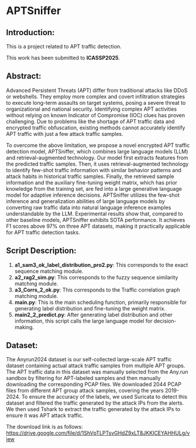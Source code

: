# APTSniffer
## Introduction:

This is a project related to APT traffic detection.

This work has been submitted to **ICASSP2025**. 

## Abstract:

Advanced Persistent Threats (APT) differ from traditional attacks like DDoS or webshells. They employ more complex and covert infiltration strategies to execute long-term assaults on target systems, posing a severe threat to organizational and national security. Identifying complex APT activities without relying on known Indicator of Compromise (IOC) clues has proven challenging. Due to problems like the shortage of APT traffic data and encrypted traffic obfuscation, existing methods cannot accurately identify APT traffic with just a few attack traffic samples.

To overcome the above limitation, we propose a novel encrypted APT traffic detection model, APTSniffer, which combines large language models (LLM) and retrieval-augmented technology. Our model first extracts features from the predicted traffic samples. Then, it uses retrieval-augmented technology to identify few-shot traffic information with similar behavior patterns and attack habits in historical traffic samples. Finally, the retrieved sample information and the auxiliary fine-tuning weight matrix, which has prior knowledge from the training set, are fed into a large generative language model for adaptive inference decisions. APTSniffer utilizes the few-shot inference and generalization abilities of large language models by converting raw traffic data into natural language inference examples understandable by the LLM. Experimental results show that, compared to other baseline models, APTSniffer exhibits SOTA performance. It achieves F1 scores above 97\% on three APT datasets, making it practically applicable for APT traffic detection tasks.

## Script Description:

1. **a1_sam3_ok_label_distribution_pro2.py**: This corresponds to the exact sequence matching module.
2. **a2_rag2_sim.py**: This corresponds to the fuzzy sequence similarity matching module.
3. **a3_Corrs_2_ok.py**: This corresponds to the Traffic correlation graph matching module.
4. **main.py**: This is the main scheduling function, primarily responsible for generating label distribution and fine-tuning the weight matrix.
5. **main2_2_predict.py**: After generating label distribution and other information, this script calls the large language model for decision-making.

## Dataset:

The Anyrun2024 dataset is our self-collected large-scale APT traffic dataset containing actual attack traffic samples from multiple APT groups. The APT traffic data in this dataset was manually selected from the Any.run sandbox by filtering for APT-labeled samples and then manually downloading the corresponding PCAP files. We downloaded 2044 PCAP files from different APT group attack samples, covering the years 2019-2024. To ensure the accuracy of the labels, we used Suricata to detect this dataset and filtered the traffic generated by the attack IPs from the alerts. We then used Tshark to extract the traffic generated by the attack IPs to ensure it was APT attack traffic. 

The download link is as follows: https://drive.google.com/file/d/1ShVpTLPTsvGHdZ9xLT8JKKICEYAHHULg/view
